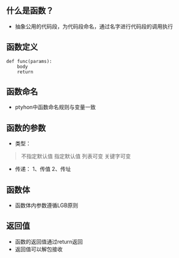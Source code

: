 ## 什么是函数？
- 抽象公用的代码段，为代码段命名，通过名字进行代码段的调用执行

## 函数定义
```ptyhon
def func(params):
    body
    return 
````      
## 函数命名
- ptyhon中函数命名规则与变量一致

## 函数的参数
- 类型：
>不指定默认值
>指定默认值
>列表可变
>关键字可变
- 传递：
  1、传值
  2、传址

## 函数体
- 函数体内参数遵循LGB原则

## 返回值
- 函数的返回值通过return返回
- 返回值可以解包接收
